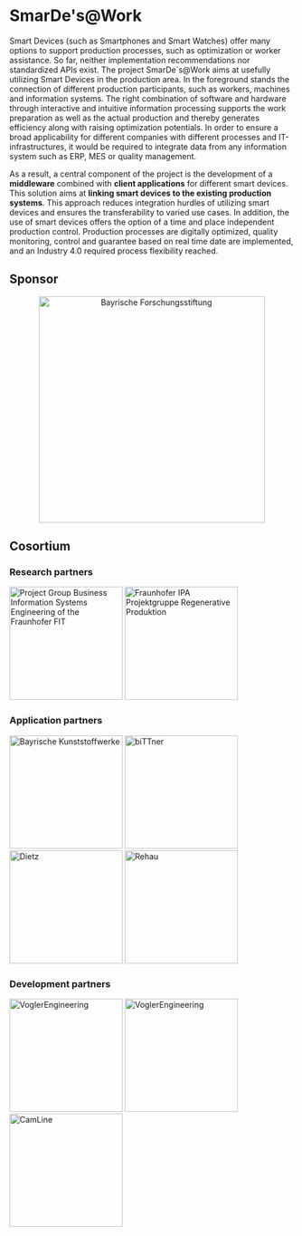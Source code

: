 # SmarDe's@Work

Smart Devices (such as Smartphones and Smart Watches) offer many options to support production processes, such as optimization or worker assistance. So far, neither implementation recommendations nor standardized APIs exist. The project SmarDe´s@Work aims at usefully utilizing Smart Devices in the production area. In the foreground stands the connection of different production participants, such as workers, machines and information systems. The right combination of software and hardware through interactive and intuitive information processing supports the work preparation as well as the actual production and thereby generates efficiency along with raising optimization potentials. In order to ensure a broad applicability for different companies with different processes and IT-infrastructures, it would be required to integrate data from any information system such as ERP, MES or quality management. 

As a result, a central component of the project is the development of a __middleware__ combined with __client applications__ for different smart devices. This solution aims at __linking smart devices to the existing production systems__. This approach reduces integration hurdles of utilizing smart devices and ensures the transferability to varied use cases. In addition, the use of smart devices offers the option of a time and place independent production control. Production processes are digitally optimized, quality monitoring, control and guarantee based on real time date are implemented, and an Industry 4.0 required process flexibility reached.

## Sponsor
<p align="center">
<img width="400" alt="Bayrische Forschungsstiftung" src="https://www.bayfor.org/mount_media/images/veranstaltungen/news_bildupload1a_081020Logo_BFS_neu_0de9cf2de91fb5193662edeaf8f4318e.jpg"> </p>


## Cosortium
### Research partners
<img width="200" alt="Project Group Business Information Systems Engineering of the Fraunhofer FIT" src="https://fim-rc.de/wp-content/uploads/logo_fraunhofer.svg"> <img vertical-align="middle" width="200" alt="Fraunhofer IPA Projektgruppe Regenerative Produktion " src="https://www.regenerative-produktion.fraunhofer.de/content/dam/regenerative-produktion/Logo_IPA.png"> 


### Application partners

<img width="200" alt="Bayrische Kunststoffwerke" src="https://www.bkw-selb.de/bkw_cms/wp-content/uploads/2015/03/bkw-logo-300x33.png"> 

<img width="200" alt="biTTner" src="https://www.bittpro.de/wp-content/themes/bittpro/library/images/bittner-logo.png"> 

<img width="200" alt="Dietz" src="https://www.dietz.eu/wp-content/uploads/2018/05/dietz-logo-75.svg"> 

<img width="200" alt="Rehau" src="https://upload.wikimedia.org/wikipedia/de/thumb/b/b8/Rehau_Logo.svg/1200px-Rehau_Logo.svg.png">

### Development partners

<img width="200" alt="VoglerEngineering" src="https://www.xing.com/img/custom/cp/assets/logo/1/6/f/237935/square_128px/Vogler.jpg"> 

<img width="200" alt="VoglerEngineering" src="https://www.vogler-engineering.de/fileadmin/user_upload/logo/vogler-engineering.png">

<img width="200" alt="CamLine" src="https://www.camline.com/fileadmin/templates/img/camline-logo.png">
